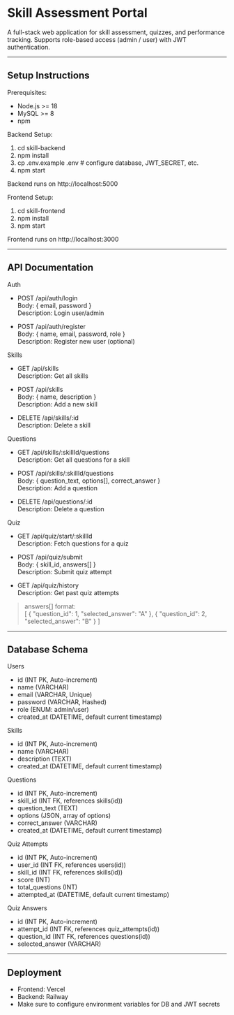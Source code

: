 Skill Assessment Portal
======================

A full-stack web application for skill assessment, quizzes, and performance tracking. Supports role-based access (admin / user) with JWT authentication.

---

Setup Instructions
------------------

Prerequisites:
- Node.js >= 18
- MySQL >= 8
- npm 

Backend Setup:
1. cd skill-backend
2. npm install
3. cp .env.example .env    # configure database, JWT_SECRET, etc.
4. npm start

Backend runs on http://localhost:5000

Frontend Setup:
1. cd skill-frontend
2. npm install
3. npm start

Frontend runs on http://localhost:3000

---

API Documentation
-----------------

Auth
- POST /api/auth/login  
  Body: { email, password }  
  Description: Login user/admin

- POST /api/auth/register  
  Body: { name, email, password, role }  
  Description: Register new user (optional)

Skills
- GET /api/skills  
  Description: Get all skills

- POST /api/skills  
  Body: { name, description }  
  Description: Add a new skill

- DELETE /api/skills/:id  
  Description: Delete a skill

Questions
- GET /api/skills/:skillId/questions  
  Description: Get all questions for a skill

- POST /api/skills/:skillId/questions  
  Body: { question_text, options[], correct_answer }  
  Description: Add a question

- DELETE /api/questions/:id  
  Description: Delete a question

Quiz
- GET /api/quiz/start/:skillId  
  Description: Fetch questions for a quiz

- POST /api/quiz/submit  
  Body: { skill_id, answers[] }  
  Description: Submit quiz attempt

- GET /api/quiz/history  
  Description: Get past quiz attempts

> answers[] format:  
[
  { "question_id": 1, "selected_answer": "A" },
  { "question_id": 2, "selected_answer": "B" }
]

---

Database Schema
---------------

Users
- id (INT PK, Auto-increment)
- name (VARCHAR)
- email (VARCHAR, Unique)
- password (VARCHAR, Hashed)
- role (ENUM: admin/user)
- created_at (DATETIME, default current timestamp)

Skills
- id (INT PK, Auto-increment)
- name (VARCHAR)
- description (TEXT)
- created_at (DATETIME, default current timestamp)

Questions
- id (INT PK, Auto-increment)
- skill_id (INT FK, references skills(id))
- question_text (TEXT)
- options (JSON, array of options)
- correct_answer (VARCHAR)
- created_at (DATETIME, default current timestamp)

Quiz Attempts
- id (INT PK, Auto-increment)
- user_id (INT FK, references users(id))
- skill_id (INT FK, references skills(id))
- score (INT)
- total_questions (INT)
- attempted_at (DATETIME, default current timestamp)

Quiz Answers
- id (INT PK, Auto-increment)
- attempt_id (INT FK, references quiz_attempts(id))
- question_id (INT FK, references questions(id))
- selected_answer (VARCHAR)

---

Deployment
----------

- Frontend: Vercel 
- Backend: Railway
- Make sure to configure environment variables for DB and JWT secrets
